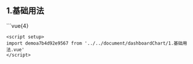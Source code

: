 ## 1.基础用法
<demoa7b4d92e9567 />
```vue{4}
<template>
    <dashboard-chart class="dashboard-chart" ref="chartRef" v-bind="chartOption">
        <h4 style="font-size: 16px; color: red; font-weight: 600;">自定义中心</h4>
    </dashboard-chart>
</template>
<script setup>
import { ref, onMounted } from 'vue';

const chartRef = ref();

const value = 66;
const max = 100;
const chartOption = { value, max };

onMounted(() => chartRef.value.renderChart());
</script>
<style lang="scss" scoped>
.dashboard-chart {
    width: 440px;
    height: 240px;
    background-color: rgb(3, 43, 68);
}
</style>

```
<script setup>
import demoa7b4d92e9567 from '../../document/dashboardChart/1.基础用法.vue'
</script>